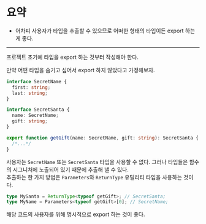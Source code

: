 # 요약

- 어차피 사용자가 타입을 추출할 수 있으므로 어떠한 형태의 타입이든 export 하는게 좋다.

---

프로젝트 초기에 타입을 export 하는 것부터 작성해야 한다.

만약 어떤 타입을 숨기고 싶어서 export 하지 않았다고 가정해보자.

```typescript
interface SecretName {
  first: string;
  last: string;
}

interface SecretSanta {
  name: SecretName;
  gift: string;
}

export function getGift(name: SecretName, gift: string): SecretSanta {
  /*...*/
}
```

사용자는 `SecretName` 또는 `SecretSanta` 타입을 사용할 수 없다.
그러나 타입들은 함수의 시그니처에 노출되어 있기 때문에 추출해 낼 수 있다.<br>
추출하는 한 가지 방법은 `Parameters`와 `ReturnType` 유틸리티 타입을 사용하는 것이다.

```typescript
type MySanta = ReturnType<typeof getGift>; // SecretSanta;
type MyName = Parameters<typeof getGift>[0]; // SecretName;
```

해당 코드의 사용자를 위해 명시적으로 export 하는 것이 좋다.
